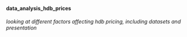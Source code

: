 #### data_analysis_hdb_prices
###### looking at different factors affecting hdb pricing, including datasets and presentation

